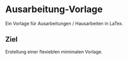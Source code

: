 # Ausarbeitung-Vorlage

Ein Vorlage für Ausarbeitungen / Hausarbeiten in LaTex.

## Ziel

Erstellung einer flexieblen mimimalen Vorlage.
